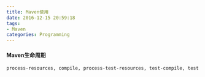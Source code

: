 ```yaml
---
title: Maven使用
date: 2016-12-15 20:59:18
tags:
- Maven
categories: Programming
---
```


#### Maven生命周期



```Bash
process-resources, compile, process-test-resources, test-compile, test and package
```
